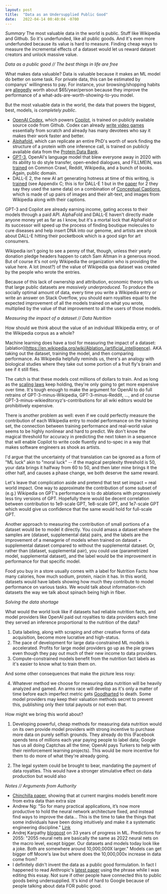 ```yaml
---
layout: post
title:  "Data as an Undersupplied Public Good"
date:   2022-04-14 00:40:04 -0700
---
```


*Summary*
The most valuable data in the world is public. Stuff like Wikipedia and Github. So it's underfunded, like all public goods. And it's even more underfunded because its value is hard to measure. Finding cheap ways to measure the incremental effects of a dataset would let us reward dataset creators and unlock massive value.

*Data as a public good // The best things in life are free*

What makes data valuable? Data is valuable because it makes an ML model do better on some task. For private data, this can be estimated by companys' willingness to pay. For instance, your browsing/shopping habits are [allegedly](https://www.invisibly.com/learn-blog/how-much-is-data-worth) worth about $65/year/person because they improve the performance of a what-ads-are-worth-showing-to-you model.

But the most valuable data in the world, the data that powers the biggest, best, models, is *completely public*.

- [OpenAI Codex](https://openai.com/blog/openai-codex/), which powers [Copilot](https://copilot.github.com/), is trained on publicly available source code from Github. Codex can already [write video games](https://andrewmayneblog.wordpress.com/2022/03/17/building-games-and-apps-entirely-through-natural-language-using-openais-davinci-code-model/) essentially from scratch and already has many devotees who say it makes their work faster and better.
- [Alphafold](https://www.deepmind.com/blog/alphafold-a-solution-to-a-50-year-old-grand-challenge-in-biology), which can replicate an entire PhD's worth of work finding the structure of a protein with one inference call, is trained on publicly available data from the [Protein Data Bank](https://www.rcsb.org/).
- [GPT-3](), OpenAI's language model that blew everyone away in 2020 with its ability to do style transfer, open-ended dialogues, and FILLMEIN, was [trained](https://en.wikipedia.org/wiki/GPT-3#Training_and_capabilities) on Common Crawl, Reddit, Wikipedia, and a bunch of books. Again, public domain.
- DALL-E 2, the new AI art generating hotness at time of this writing, is [trained](https://arxiv.org/pdf/2102.12092.pdf) (see Appendix C; this is for DALL-E 1 but in the [paper](https://cdn.openai.com/papers/dall-e-2.pdf) for 2 they say they used the same data) on a combination of [Conceptual Captions](https://ai.google.com/research/ConceptualCaptions/), which is made of up pairs of images and their alt-text, and images from Wikipedia along with their captions.

GPT-3 and Copilot are already earning income, gating access to their models through a paid API. AlphaFold and DALL-E haven't directly made anyone money yet as far as I know, but it's a mortal lock that AlphaFold or its successor will speed up the process of finding boutique molecules to cure diseases and help insert DNA into our genome, and artists are shook about DALL-E hitting their pocketbook which is a good sign for art consumers.

Wikipedia isn't going to see a penny of that, though, unless their yearly donation pledge headers happen to catch Sam Altman in a generous mood. But of course it's not only Wikipedia the organization who is providing the value here. A lot (most?) of the value of Wikipedia qua dataset was created by the people who wrote the entries.

Because of this lack of ownership and attribution, economic theory tells us that large public datasets are *massively underproduced*. To produce the socially optimal amount of data, every time you write a Wikipedia entry or write an answer on Stack Overflow, you should earn royalties equal to the expected improvement of all the models trained on what you wrote, multiplied by the value of that improvement to all the users of those models.

*Measuring the impact of a dataset // Data Nutrition*

How should we think about the value of an individual Wikipedia entry, or of the Wikipedia corpus as a whole?

Machine learning does have a tool for measuring the impact of a dataset: [ablation](https://en.wikipedia.org/wiki/Ablation_(artificial_intelligence). AKA taking out the dataset, training the model, and then comparing performance. As Wikipedia helpfully reminds us, there's an analogy with biological studies where they take out some portion of a fruit fly's brain and see if it still flies.

The catch is that these models cost millions of dollars to train. And as long as the [scaling laws](https://www.gwern.net/Scaling-hypothesis) keep holding, they're only going to get more expensive over time. It's tough enough to make the argument for OpenAI to do full retrains of GPT-3-minus-Wikipedia, GPT-3-minus-Reddit, ..., and of course GPT-3-minus-wikieditorxyz's-contributions for all wiki editors would be prohibitively expensive.

There is another problem as well: even if we could perfectly measure the contribution of each Wikipedia entry to model performance on the training set, the connection between training performance and real-world value seems to be highly nonlinear and hard to predict. We don't know the magical threshold for accuracy in predicting the next token in a sequence that will enable Copilot to write code fluently and to-spec in a way that makes software engineers as shook as artists.

I'd argue that the uncertainty of that translation can be ignored as a form of "ML luck" akin to "moral luck" -- if the magical perplexity threshold is 50, your data brings it halfway from 60 to 50, and then later mine brings it the other half, and causes a phase change, we both deserve the same reward.

Let's leave that complication aside and pretend that test set impact = real world impact. One way to approximate the contribution of some subset of (e.g.) Wikipedia on GPT's performance is to do ablations with progressively less tiny versions of GPT. Hopefully there would be decent correlation between contribution to 1e9-scale GPT, 1e8-scale GPT, and 1e7-scale GPT which would give us confidence that the same would hold for full-scale GPT.

Another approach to measuring the contribution of small portions of a dataset would be to model it directly. You could amass a dataset where the samples are (dataset, supplemental data) pairs, and the labels are the improvement of a menagerie of models when trained on dataset + supplemental dataset compared to without the supplemental dataset. Or, rather than (dataset, supplemental pair), you could use (parametrized model, supplemental dataset), and the label would be the improvement in performance for that specific model.

Food you buy in a store usually comes with a label for Nutrition Facts: how many calories, how much sodium, protein, niacin it has. In this world, datasets would have labels showing how much they contribute to model performance on various tasks. We would talk about information-rich datasets the way we talk about spinach being high in fiber.

*Solving the data shortage*

What would the world look like if datasets had reliable nutrition facts, and model providers like OpenAI paid out royalties to data providers each time they served an inference proportional to the nutrition of the data?

1. Data labeling, along with scraping and other creative forms of data acquisition, become more lucrative and high-status.
2. The pace of development for large data-constrained ML models is accelerated. Profits for large model providers go up as the pie grows even though they pay out much of their new income to data providers.
3. Compute-constrained models benefit from the nutrition fact labels as it's easier to know what to train them on.

And some other consequences that make the picture less rosy:

4. Whatever method we choose for measuring data nutrition will be heavily analyzed and gamed. An arms race will develop as it's only a matter of time before each imperfect metric gets [Goodharted](https://en.wikipedia.org/wiki/Goodhart%27s_law) to death. Some model providers may keep their valuation methods secret to prevent this, publishing only their total payouts or not even that.

How might we bring this world about?

1. Developing powerful, cheap methods for measuring data nutrition would on its own provide model providers with strong incentive to purchase more data on purely selfish grounds. They already do this (Facebook spends tens of millions each year paying people to label data; Google has us all doing Captchas all the time; OpenAI pays Turkers to help with their reinforcement learning projects). This would be more incentive for them to do more of what they're already going.

2. The legal system could be brought to bear, mandating the payment of data royalties. This would have a stronger stimulative effect on data production but would also 

*Notes // Arguments from Authority*

- [Chinchilla paper](https://arxiv.org/pdf/2203.15556.pdf), showing that at current margins models benefit more from extra data than extra size
- Andrew Ng: "So for many practical applications, it’s now more productive to hold the neural network architecture fixed, and instead find ways to improve the data... This is the time to take the things that some individuals have been doing intuitively and make it a systematic engineering discipline." [Link](https://spectrum.ieee.org/andrew-ng-data-centric-ai)
- Andrej Karpathy [blogpost](https://karpathy.github.io/2022/03/14/lecun1989/) on 33 years of progress in ML. Predictions for 2055: "2055 neural nets are basically the same as 2022 neural nets on the macro level, except bigger. Our datasets and models today look like a joke. Both are somewhere around 10,000,000X larger." Models can get bigger off Moore's law but where does the 10,000,000x increase in data come from?
- I definitely didn't invent the data as a public good formulation. In fact I happened to read Anthropic's [latest paper](https://arxiv.org/pdf/2204.05862.pdf) using the phrase while I was editing this essay. Not sure if other people have connected this to public goods being undersupplied. It's kind of hard to Google because of people talking about data FOR public good.